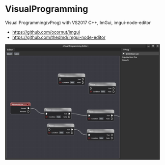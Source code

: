 # VisualProgramming
Visual Programming(vProg) with VS2017 C++, ImGui, imgui-node-editor
- https://github.com/ocornut/imgui
- https://github.com/thedmd/imgui-node-editor

![](https://github.com/jjuiddong/VisualProgramming/blob/master/Doc/screenshot2.jpg?raw=true)
